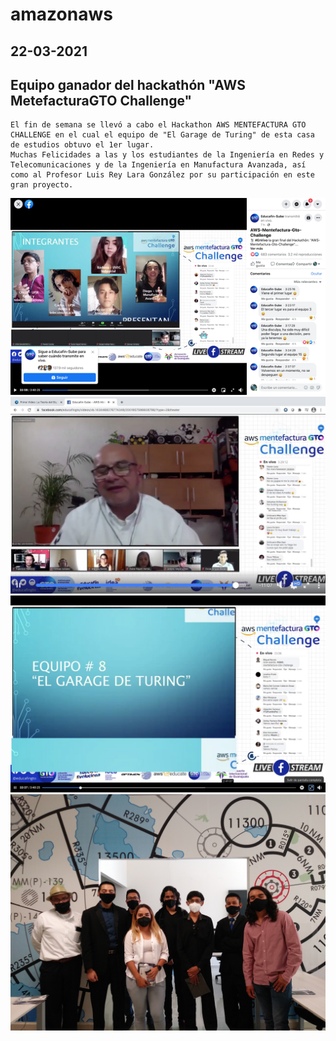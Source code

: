 # amazonaws
## 22-03-2021
## Equipo ganador del hackathón "AWS MetefacturaGTO Challenge"
```
El fin de semana se llevó a cabo el Hackathon AWS MENTEFACTURA GTO CHALLENGE en el cual el equipo de "El Garage de Turing" de esta casa de estudios obtuvo el 1er lugar.
Muchas Felicidades a las y los estudiantes de la Ingeniería en Redes y Telecomunicaciones y de la Ingeniería en Manufactura Avanzada, así como al Profesor Luis Rey Lara González por su participación en este gran proyecto.
```
![alt text](aws.png)
![alt text](aws2.png)
![alt text](aws3.png)
![alt text](aws4.jpg)
